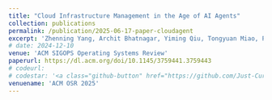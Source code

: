 ```yaml
---
title: "Cloud Infrastructure Management in the Age of AI Agents"
collection: publications
permalink: /publication/2025-06-17-paper-cloudagent
excerpt: 'Zhenning Yang, Archit Bhatnagar, Yiming Qiu, Tongyuan Miao, Patrick Tser Jern Kon, Yunming Xiao, <u><b>Yibo Huang</b></u>, Martin Casado, Ang Chen'
# date: 2024-12-10
venue: 'ACM SIGOPS Operating Systems Review'
paperurl: https://dl.acm.org/doi/10.1145/3759441.3759443
# codeurl:
# codestar: '<a class="github-button" href="https://github.com/Just-Curieous/Curie" data-color-scheme="no-preference: light; light: light; dark: dark;" data-icon="octicon-star" data-show-count="true" aria-label="Star Just-Curieous/Curie on GitHub">Star</a>'
venuename: 'ACM OSR 2025'
---
```

